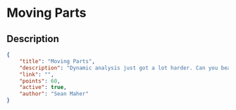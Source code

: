 # Moving Parts

## Description

```json
{
    "title": "Moving Parts",
    "description": "Dynamic analysis just got a lot harder. Can you beat the oods?",
    "link": "",
    "points": 60,
    "active": true,
    "author": "Sean Maher"
}
```

